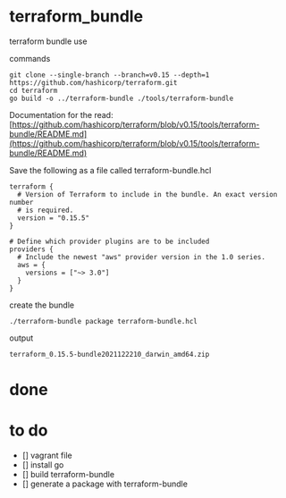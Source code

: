 # terraform_bundle
terraform bundle use


commands
```
git clone --single-branch --branch=v0.15 --depth=1 https://github.com/hashicorp/terraform.git
cd terraform
go build -o ../terraform-bundle ./tools/terraform-bundle
```

Documentation for the read:
[https://github.com/hashicorp/terraform/blob/v0.15/tools/terraform-bundle/README.md](https://github.com/hashicorp/terraform/blob/v0.15/tools/terraform-bundle/README.md)

Save the following as a file called terraform-bundle.hcl
```
terraform {
  # Version of Terraform to include in the bundle. An exact version number
  # is required.
  version = "0.15.5"
}

# Define which provider plugins are to be included
providers {
  # Include the newest "aws" provider version in the 1.0 series.
  aws = {
    versions = ["~> 3.0"]
  }
}
```

create the bundle
```
./terraform-bundle package terraform-bundle.hcl
```

output
```
terraform_0.15.5-bundle2021122210_darwin_amd64.zip
```

# done


# to do

- [] vagrant file
- [] install go
- [] build terraform-bundle
- [] generate a package with terraform-bundle


